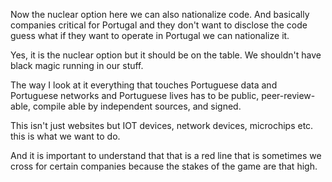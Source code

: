 Now the nuclear option here we can also nationalize code. And basically companies critical for Portugal and they don't want to disclose the code guess what if they want to operate in Portugal we can nationalize it.

Yes, it is the nuclear option but it should be on the table. We shouldn't have black magic running in our stuff.

The way I look at it everything that touches Portuguese data and Portuguese networks and Portuguese lives has to be public, peer-review-able,  compile able by independent sources, and signed.

This isn't just websites but IOT devices, network devices, microchips etc. this is what we want to do.

And it is important to understand that that is a red line that is sometimes we cross for certain companies because the stakes of the game are  that high.

